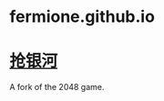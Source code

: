 ﻿fermione.github.io
===============


[抢银河](http://fermione.github.io/galaxy)
===
A fork of the 2048 game.
